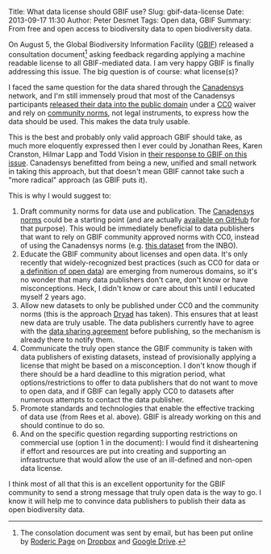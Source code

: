 Title: What data license should GBIF use?
Slug: gbif-data-license
Date: 2013-09-17 11:30
Author: Peter Desmet
Tags: Open data, GBIF
Summary: From free and open access to biodiversity data to open biodiversity data.

On August 5, the Global Biodiversity Information Facility ([GBIF](http://www.gbif.org)) released a consultation document[^1] asking feedback regarding applying a machine readable license to all GBIF-mediated data. I am very happy GBIF is finally addressing this issue. The big question is of course: what license(s)?

I faced the same question for the data shared through the [Canadensys](http://www.canadensys.net) network, and I'm still immensely proud that most of the Canadensys participants [released their data into the public domain](http://www.canadensys.net/2012/why-we-should-publish-our-data-under-cc0) under a [CC0](http://creativecommons.org/publicdomain/zero/1.0/) waiver and rely on [community norms](http://www.canadensys.net/norms), not legal instruments, to express how the data should be used. This makes the data truly usable.

This is the best and probably only valid approach GBIF should take, as much more eloquently expressed then I ever could by Jonathan Rees, Karen Cranston, Hilmar Lapp and Todd Vision in [their response to GBIF on this issue](http://doi.org/10.6084/m9.figshare.799766). Canadensys benefitted from being a new, unified and small network in taking this approach, but that doesn't mean GBIF cannot take such a "more radical" approach (as GBIF puts it).

This is why I would suggest to:

1. Draft community norms for data use and publication. The [Canadensys norms](http://www.canadensys.net/norms) could be a starting point (and are actually [available on GitHub](https://github.com/Canadensys/canadensys-norms) for that purpose). This would be immediately beneficial to data publishers that want to rely on GBIF community approved norms with CC0, instead of using the Canadensys norms (e.g. [this dataset](http://dataset.inbo.be/depletion-fishing-nete-occurrences) from the INBO).
2. Educate the GBIF community about licenses and open data. It's only recently that widely-recognized best practices (such as CC0 for data or [a definition of open data](http://opendefinition.org/okd/)) are emerging from numerous domains, so it's no wonder that many data publishers don't care, don't know or have misconceptions. Heck, I didn't know or care about this until I educated myself 2 years ago.
3. Allow new datasets to only be published under CC0 and the community norms (this is the approach [Dryad](http://blog.datadryad.org/2011/10/05/why-does-dryad-use-cc0/) has taken). This ensures that at least new data are truly usable. The data publishers currently have to agree with the [data sharing agreement](http://data.gbif.org/tutorial/datasharingagreement) before publishing, so the mechanism is already there to notify them.
4. Communicate the truly open stance the GBIF community is taken with data publishers of existing datasets, instead of provisionally applying a license that might be based on a misconception. I don't know though if there should be a hard deadline to this migration period, what options/restrictions to offer to data publishers that do not want to move to open data, and if GBIF can legally apply CC0 to datasets after numerous attempts to contact the data publisher.
5. Promote standards and technologies that enable the effective tracking of data use (from Rees et al. above). GBIF is already working on this and should continue to do so.
6. And on the specific question regarding supporting restrictions on commercial use (option 1 in the document): I would find it disheartening if effort and resources are put into creating and supporting an infrastructure that would allow the use of an ill-defined and non-open data license.

I think most of all that this is an excellent opportunity for the GBIF community to send a strong message that truly open data is the way to go. I know it will help me to convince data publishers to publish their data as open biodiversity data.

[^1]: The consolation document was sent by email, but has been put online by [Roderic Page](http://iphylo.blogspot.be/2013/08/gbif-and-open-biodiversity-data-what.html) on [Dropbox](https://dl.dropboxusercontent.com/u/639486/GBIF_Consultation_Standard_Data_Licences.pdf) and [Google Drive](https://docs.google.com/file/d/0B-PC5KKdhYCQZ1Y5Q2RySmdPbjQ/edit?usp=sharing).
